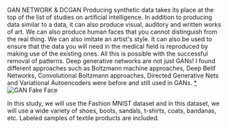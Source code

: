 GAN NETWORK & DCGAN 
Producing synthetic data takes its place at the top of the list of studies on artificial intelligence. 
In addition to producing data similar to a data, it can also produce visual, auditory and written works of art. 
We can also produce human faces that you cannot distinguish from the real thing. We can also imitate an artist's style. 
It can also be used to ensure that the data you will need in the medical field is reproduced by making use of the existing ones. 
All this is possible with the successful removal of patterns. Deep generative networks are not just GANs! 
I found different approaches such as Boltzmann machine approaches, Deep Belif Networks, Convolutional Boltzmann approaches, Directed Generative Nets and Variational Autoencoders were before and still used in GANs. 
[*](https://www.deeplearningbook.org/contents/generative_models.html) 
![GAN Fake Face](https://wp.technologyreview.com/wp-content/uploads/2021/10/Cube_fake-to-real-2a-feed.gif?fit=1616,908)

In this study, we will use the Fashion MNIST dataset and in this dataset, we will use a wide variety of shoes, boots, sandals, t-shirts, coats, bandanas, etc. 
Labeled samples of textile products are included.
